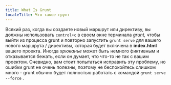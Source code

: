 ```yaml
---
title: What Is Grunt
localeTitle: Что такое грунт
---
```

Всякий раз, когда вы создаете новый маршрут или директиву, вы должны использовать `control+c` в своем окне терминала _grunt,_ чтобы выйти из процесса grunt и повторно запустить `grunt serve` для вашего нового маршрута / директивы, которая будет включена в **index.html** вашего проекта. Иногда _хрюканье_ может быть немного фиктивным и отказывается бежать, если он думает, что что-то не так с вашим проектом. Очевидно, вам стоит попытаться исправить эту проблему, но ошибки grunt не очень полезны, поэтому не беспокойтесь слишком много - grunt обычно будет полностью работать с командой `grunt serve --force` .